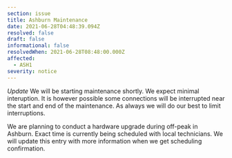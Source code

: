 ```yaml
---
section: issue
title: Ashburn Maintenance
date: 2021-06-28T04:48:39.094Z
resolved: false
draft: false
informational: false
resolvedWhen: 2021-06-28T08:48:00.000Z
affected:
  - ASH1
severity: notice
---
```

*Update* We will be starting maintenance shortly. We expect minimal interuption. It is however possible some connections will be interrupted near the start and end of the maintenance. As always we will do our best to limit interruptions.

We are planning to conduct a hardware upgrade during off-peak in Ashburn. Exact time is currently being scheduled with local technicians. We will update this entry with more information when we get scheduling confirmation.
